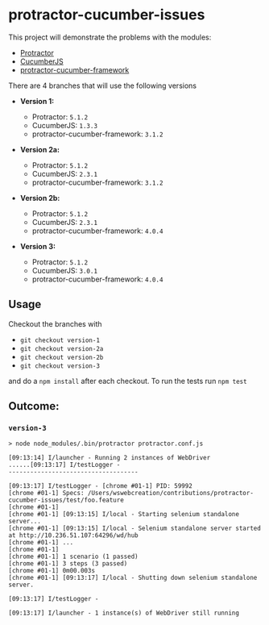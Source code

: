 # protractor-cucumber-issues

This project will demonstrate the problems with the modules:

- [Protractor](https://github.com/angular/protractor)
- [CucumberJS](https://github.com/cucumber/cucumber-js)
- [protractor-cucumber-framework](https://github.com/protractor-cucumber-framework/protractor-cucumber-framework)


There are 4 branches that will use the following versions

- **Version 1:**
  - Protractor: `5.1.2`
  - CucumberJS: `1.3.3`
  - protractor-cucumber-framework: `3.1.2`

- **Version 2a:**
  - Protractor: `5.1.2`
  - CucumberJS: `2.3.1`
  - protractor-cucumber-framework: `3.1.2`

- **Version 2b:**
  - Protractor: `5.1.2`
  - CucumberJS: `2.3.1`
  - protractor-cucumber-framework: `4.0.4`

- **Version 3:**
  - Protractor: `5.1.2`
  - CucumberJS: `3.0.1`
  - protractor-cucumber-framework: `4.0.4`


## Usage
Checkout the branches with

- `git checkout version-1`
- `git checkout version-2a`
- `git checkout version-2b`
- `git checkout version-3`

and do a `npm install` after each checkout. To run the tests run `npm test`


## Outcome:

### `version-3`
```shell
> node node_modules/.bin/protractor protractor.conf.js

[09:13:14] I/launcher - Running 2 instances of WebDriver
......[09:13:17] I/testLogger -
------------------------------------

[09:13:17] I/testLogger - [chrome #01-1] PID: 59992
[chrome #01-1] Specs: /Users/wswebcreation/contributions/protractor-cucumber-issues/test/foo.feature
[chrome #01-1]
[chrome #01-1] [09:13:15] I/local - Starting selenium standalone server...
[chrome #01-1] [09:13:15] I/local - Selenium standalone server started at http://10.236.51.107:64296/wd/hub
[chrome #01-1] ...
[chrome #01-1]
[chrome #01-1] 1 scenario (1 passed)
[chrome #01-1] 3 steps (3 passed)
[chrome #01-1] 0m00.003s
[chrome #01-1] [09:13:17] I/local - Shutting down selenium standalone server.

[09:13:17] I/testLogger -

[09:13:17] I/launcher - 1 instance(s) of WebDriver still running

```
